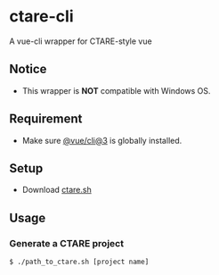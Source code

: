 # ctare-cli
A vue-cli wrapper for CTARE-style vue
## Notice
- This wrapper is **NOT** compatible with Windows OS.
## Requirement
- Make sure [@vue/cli@3](https://www.npmjs.com/package/@vue/cli) is globally installed.
## Setup
- Download [ctare.sh](https://raw.githubusercontent.com/andy23512/ctare-cli/master/ctare.sh)
## Usage
### Generate a CTARE project
```
$ ./path_to_ctare.sh [project name]
```
